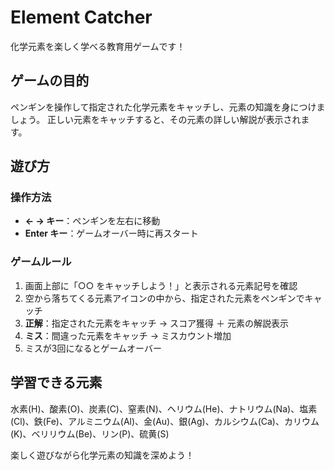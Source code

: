 # Element Catcher

化学元素を楽しく学べる教育用ゲームです！

## ゲームの目的

ペンギンを操作して指定された化学元素をキャッチし、元素の知識を身につけましょう。
正しい元素をキャッチすると、その元素の詳しい解説が表示されます。

## 遊び方

### 操作方法
- **← → キー**：ペンギンを左右に移動
- **Enter キー**：ゲームオーバー時に再スタート

### ゲームルール
1. 画面上部に「○○ をキャッチしよう！」と表示される元素記号を確認
2. 空から落ちてくる元素アイコンの中から、指定された元素をペンギンでキャッチ
3. **正解**：指定された元素をキャッチ → スコア獲得 ＋ 元素の解説表示
4. **ミス**：間違った元素をキャッチ → ミスカウント増加
5. ミスが3回になるとゲームオーバー

## 学習できる元素

水素(H)、酸素(O)、炭素(C)、窒素(N)、ヘリウム(He)、ナトリウム(Na)、塩素(Cl)、鉄(Fe)、アルミニウム(Al)、金(Au)、銀(Ag)、カルシウム(Ca)、カリウム(K)、ベリリウム(Be)、リン(P)、硫黄(S)

楽しく遊びながら化学元素の知識を深めよう！